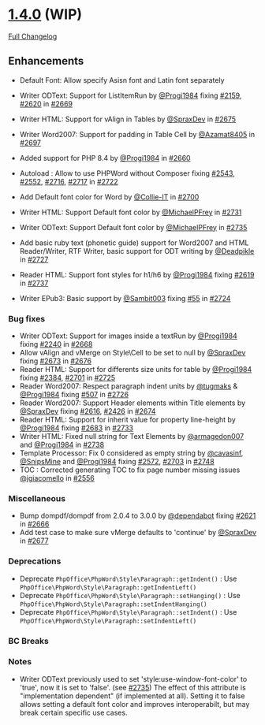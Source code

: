 # [1.4.0](https://github.com/PHPOffice/PHPWord/tree/1.4.0) (WIP)

[Full Changelog](https://github.com/PHPOffice/PHPWord/compare/1.3.0...1.4.0)

## Enhancements

- Default Font: Allow specify Asisn font and Latin font separately

- Writer ODText: Support for ListItemRun by [@Progi1984](https://github.com/Progi1984) fixing [#2159](https://github.com/PHPOffice/PHPWord/issues/2159), [#2620](https://github.com/PHPOffice/PHPWord/issues/2620) in [#2669](https://github.com/PHPOffice/PHPWord/pull/2669)
- Writer HTML: Support for vAlign in Tables by [@SpraxDev](https://github.com/SpraxDev) in [#2675](https://github.com/PHPOffice/PHPWord/pull/2675)
- Writer Word2007: Support for padding in Table Cell by [@Azamat8405](https://github.com/Azamat8405) in [#2697](https://github.com/PHPOffice/PHPWord/pull/2697)
- Added support for PHP 8.4 by [@Progi1984](https://github.com/Progi1984) in [#2660](https://github.com/PHPOffice/PHPWord/pull/2660)
- Autoload : Allow to use PHPWord without Composer fixing [#2543](https://github.com/PHPOffice/PHPWord/issues/2543), [#2552](https://github.com/PHPOffice/PHPWord/issues/2552), [#2716](https://github.com/PHPOffice/PHPWord/issues/2716), [#2717](https://github.com/PHPOffice/PHPWord/issues/2717) in [#2722](https://github.com/PHPOffice/PHPWord/pull/2722)
- Add Default font color for Word by [@Collie-IT](https://github.com/Collie-IT) in [#2700](https://github.com/PHPOffice/PHPWord/pull/2700)
- Writer HTML: Support Default font color by [@MichaelPFrey](https://github.com/MichaelPFrey) in [#2731](https://github.com/PHPOffice/PHPWord/pull/2731)
- Writer ODText: Support Default font color by [@MichaelPFrey](https://github.com/MichaelPFrey) in [#2735](https://github.com/PHPOffice/PHPWord/pull/2735)
- Add basic ruby text (phonetic guide) support for Word2007 and HTML Reader/Writer, RTF Writer, basic support for ODT writing by [@Deadpikle](https://github.com/Deadpikle) in [#2727](https://github.com/PHPOffice/PHPWord/pull/2727)
- Reader HTML: Support font styles for h1/h6 by [@Progi1984](https://github.com/Progi1984) fixing [#2619](https://github.com/PHPOffice/PHPWord/issues/2619) in [#2737](https://github.com/PHPOffice/PHPWord/pull/2737)
- Writer EPub3: Basic support by [@Sambit003](https://github.com/Sambit003) fixing [#55](https://github.com/PHPOffice/PHPWord/issues/55) in [#2724](https://github.com/PHPOffice/PHPWord/pull/2724)
  
### Bug fixes

- Writer ODText: Support for images inside a textRun by [@Progi1984](https://github.com/Progi1984) fixing [#2240](https://github.com/PHPOffice/PHPWord/issues/2240) in [#2668](https://github.com/PHPOffice/PHPWord/pull/2668)
- Allow vAlign and vMerge on Style\Cell to be set to null by [@SpraxDev](https://github.com/SpraxDev) fixing [#2673](https://github.com/PHPOffice/PHPWord/issues/2673) in [#2676](https://github.com/PHPOffice/PHPWord/pull/2676)
- Reader HTML: Support for differents size units for table by [@Progi1984](https://github.com/Progi1984) fixing [#2384](https://github.com/PHPOffice/PHPWord/issues/2384), [#2701](https://github.com/PHPOffice/PHPWord/issues/2701) in [#2725](https://github.com/PHPOffice/PHPWord/pull/2725)
- Reader Word2007: Respect paragraph indent units by [@tugmaks](https://github.com/tugmaks) & [@Progi1984](https://github.com/Progi1984) fixing [#507](https://github.com/PHPOffice/PHPWord/issues/507) in [#2726](https://github.com/PHPOffice/PHPWord/pull/2726)
- Reader Word2007: Support Header elements within Title elements by [@SpraxDev](https://github.com/SpraxDev) fixing [#2616](https://github.com/PHPOffice/PHPWord/issues/2616), [#2426](https://github.com/PHPOffice/PHPWord/issues/2426) in [#2674](https://github.com/PHPOffice/PHPWord/pull/2674)
- Reader HTML: Support for inherit value for property line-height by [@Progi1984](https://github.com/Progi1984) fixing [#2683](https://github.com/PHPOffice/PHPWord/issues/2683) in [#2733](https://github.com/PHPOffice/PHPWord/pull/2733)
- Writer HTML: Fixed null string for Text Elements by [@armagedon007](https://github.com/armagedon007) and [@Progi1984](https://github.com/Progi1984) in [#2738](https://github.com/PHPOffice/PHPWord/pull/2738)
- Template Processor: Fix 0 considered as empty string by [@cavasinf](https://github.com/cavasinf), [@SnipsMine](https://github.com/SnipsMine) and [@Progi1984](https://github.com/Progi1984) fixing [#2572](https://github.com/PHPOffice/PHPWord/issues/2572), [#2703](https://github.com/PHPOffice/PHPWord/issues/2703) in [#2748](https://github.com/PHPOffice/PHPWord/pull/2748)
- TOC : Corrected generating TOC to fix page number missing issues [@jgiacomello](https://github.com/jgiacomello) in [#2556](https://github.com/PHPOffice/PHPWord/pull/2556)

### Miscellaneous

- Bump dompdf/dompdf from 2.0.4 to 3.0.0 by [@dependabot](https://github.com/dependabot) fixing [#2621](https://github.com/PHPOffice/PHPWord/issues/2621) in [#2666](https://github.com/PHPOffice/PHPWord/pull/2666)
- Add test case to make sure vMerge defaults to 'continue' by [@SpraxDev](https://github.com/SpraxDev) in [#2677](https://github.com/PHPOffice/PHPWord/pull/2677)

### Deprecations
- Deprecate `PhpOffice\PhpWord\Style\Paragraph::getIndent()` : Use `PhpOffice\PhpWord\Style\Paragraph::getIndentLeft()`
- Deprecate `PhpOffice\PhpWord\Style\Paragraph::setHanging()` : Use `PhpOffice\PhpWord\Style\Paragraph::setIndentHanging()`
- Deprecate `PhpOffice\PhpWord\Style\Paragraph::setIndent()` : Use `PhpOffice\PhpWord\Style\Paragraph::setIndentLeft()`

### BC Breaks

### Notes
- Writer ODText previously used to set 'style:use-window-font-color' to 'true', now it is set to 'false'. (see [#2735](https://github.com/PHPOffice/PHPWord/pull/2735))
  The effect of this attribute is "implementation dependent" (if implemented at all).
  Setting it to false allows setting a default font color and improves interoperabilt,
  but may break certain specific use cases.
